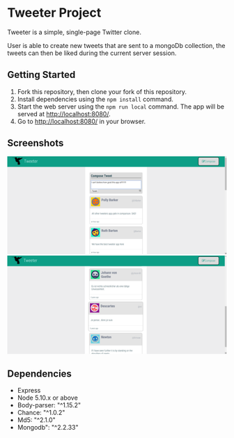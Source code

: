 # Tweeter Project

Tweeter is a simple, single-page Twitter clone.

User is able to create new tweets that are sent to a mongoDb collection, the tweets can then be liked during the current server session.

## Getting Started

1. Fork this repository, then clone your fork of this repository.
2. Install dependencies using the `npm install` command.
3. Start the web server using the `npm run local` command. The app will be served at <http://localhost:8080/>.
4. Go to <http://localhost:8080/> in your browser.

## Screenshots

!["Screenshot of tweet compose box"](https://github.com/Bsadoway/tweeter/blob/master/docs/compose-tweet.png)
!["Screenshot of tweets"](https://github.com/Bsadoway/tweeter/blob/master/docs/tweets.png)


## Dependencies

- Express
- Node 5.10.x or above
- Body-parser: "^1.15.2"
- Chance: "^1.0.2"
- Md5: "^2.1.0"
- Mongodb": "^2.2.33"
